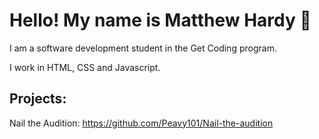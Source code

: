 # Hello! My name is Matthew Hardy 👋


I am a software development student in the Get Coding program.

I work in HTML, CSS and Javascript.

## Projects:

Nail the Audition: https://github.com/Peavy101/Nail-the-audition


 
